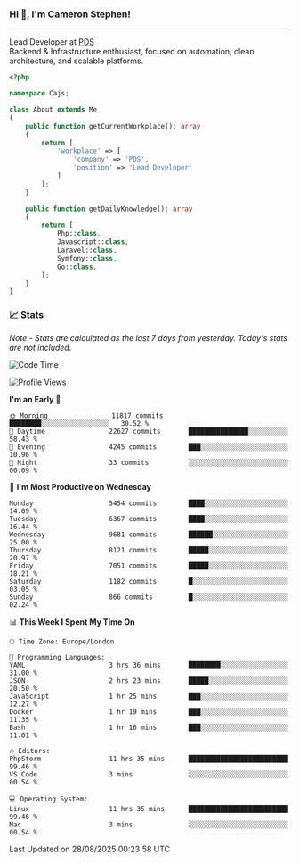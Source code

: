 ### Hi 👋, I'm Cameron Stephen!

---

Lead Developer at [PDS](https://prindatasolutions.co.uk)  
Backend & Infrastructure enthusiast, focused on automation, clean architecture, and scalable platforms.


```php
<?php

namespace Cajs;

class About extends Me
{
    public function getCurrentWorkplace(): array
    {
        return [
            'workplace' => [
                'company' => 'PDS',
                'position' => 'Lead Developer'
            ]
        ];
    }

    public function getDailyKnowledge(): array
    {
        return [
            Php::class,
            Javascript::class,
            Laravel::class,
            Symfony::class,
            Go::class,
        ];
    }
}
```

### 📈 Stats
<p><em>Note - Stats are calculated as the last 7 days from yesterday. Today's stats are not included.</em></p>


<!--START_SECTION:waka-->
![Code Time](http://img.shields.io/badge/Code%20Time-4%2C660%20hrs%206%20mins-blue)

![Profile Views](http://img.shields.io/badge/Profile%20Views-0-blue)

**I'm an Early 🐤** 

```text
🌞 Morning                11817 commits       ████████░░░░░░░░░░░░░░░░░   30.52 % 
🌆 Daytime                22627 commits       ███████████████░░░░░░░░░░   58.43 % 
🌃 Evening                4245 commits        ███░░░░░░░░░░░░░░░░░░░░░░   10.96 % 
🌙 Night                  33 commits          ░░░░░░░░░░░░░░░░░░░░░░░░░   00.09 % 
```
📅 **I'm Most Productive on Wednesday** 

```text
Monday                   5454 commits        ████░░░░░░░░░░░░░░░░░░░░░   14.09 % 
Tuesday                  6367 commits        ████░░░░░░░░░░░░░░░░░░░░░   16.44 % 
Wednesday                9681 commits        ██████░░░░░░░░░░░░░░░░░░░   25.00 % 
Thursday                 8121 commits        █████░░░░░░░░░░░░░░░░░░░░   20.97 % 
Friday                   7051 commits        █████░░░░░░░░░░░░░░░░░░░░   18.21 % 
Saturday                 1182 commits        █░░░░░░░░░░░░░░░░░░░░░░░░   03.05 % 
Sunday                   866 commits         █░░░░░░░░░░░░░░░░░░░░░░░░   02.24 % 
```


📊 **This Week I Spent My Time On** 

```text
🕑︎ Time Zone: Europe/London

💬 Programming Languages: 
YAML                     3 hrs 36 mins       ████████░░░░░░░░░░░░░░░░░   31.00 % 
JSON                     2 hrs 23 mins       █████░░░░░░░░░░░░░░░░░░░░   20.50 % 
JavaScript               1 hr 25 mins        ███░░░░░░░░░░░░░░░░░░░░░░   12.27 % 
Docker                   1 hr 19 mins        ███░░░░░░░░░░░░░░░░░░░░░░   11.35 % 
Bash                     1 hr 16 mins        ███░░░░░░░░░░░░░░░░░░░░░░   11.01 % 

🔥 Editors: 
PhpStorm                 11 hrs 35 mins      █████████████████████████   99.46 % 
VS Code                  3 mins              ░░░░░░░░░░░░░░░░░░░░░░░░░   00.54 % 

💻 Operating System: 
Linux                    11 hrs 35 mins      █████████████████████████   99.46 % 
Mac                      3 mins              ░░░░░░░░░░░░░░░░░░░░░░░░░   00.54 % 
```


 Last Updated on 28/08/2025 00:23:58 UTC
<!--END_SECTION:waka-->
